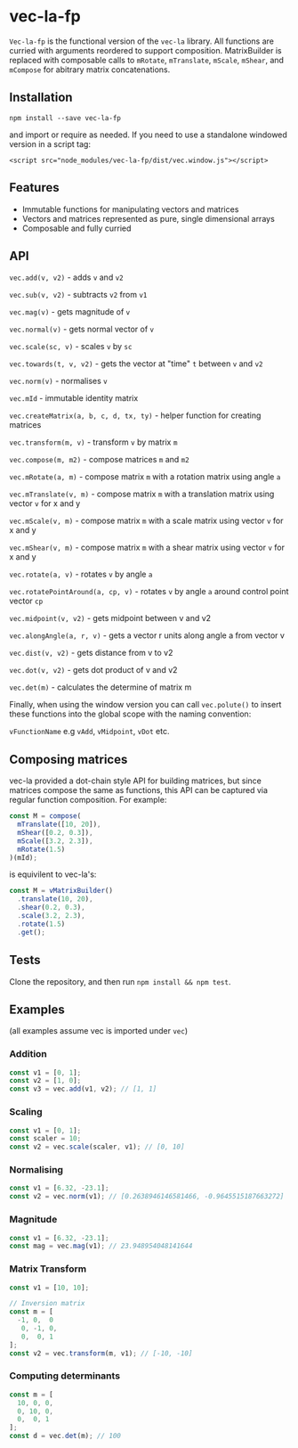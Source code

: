 # vec-la-fp

`Vec-la-fp` is the functional version of the `vec-la` library. All functions are curried with arguments reordered to support composition. MatrixBuilder is replaced with composable calls to `mRotate`, `mTranslate`, `mScale`, `mShear`, and `mCompose` for abitrary matrix concatenations.

## Installation

`npm install --save vec-la-fp`

and import or require as needed. If you need to use a standalone windowed version in a script tag:

`<script src="node_modules/vec-la-fp/dist/vec.window.js"></script>`

## Features

- Immutable functions for manipulating vectors and matrices
- Vectors and matrices represented as pure, single dimensional arrays
- Composable and fully curried

## API

`vec.add(v, v2)` - adds `v` and `v2`

`vec.sub(v, v2)` - subtracts `v2` from `v1`

`vec.mag(v)` - gets magnitude of `v`

`vec.normal(v)` - gets normal vector of `v`

`vec.scale(sc, v)` - scales `v` by `sc`

`vec.towards(t, v, v2)` - gets the vector at "time" `t` between `v` and `v2`

`vec.norm(v)` - normalises `v`

`vec.mId` - immutable identity matrix

`vec.createMatrix(a, b, c, d, tx, ty)` - helper function for creating matrices

`vec.transform(m, v)` - transform `v` by matrix `m`

`vec.compose(m, m2)` - compose matrices `m` and `m2`

`vec.mRotate(a, m)` - compose matrix `m` with a rotation matrix using angle `a`

`vec.mTranslate(v, m)` - compose matrix `m` with a translation matrix using vector `v` for x and y

`vec.mScale(v, m)` - compose matrix `m` with a scale matrix using vector `v` for x and y

`vec.mShear(v, m)` - compose matrix `m` with a shear matrix using vector `v` for x and y

`vec.rotate(a, v)` - rotates `v` by angle `a`

`vec.rotatePointAround(a, cp, v)` - rotates `v` by angle `a` around control point vector `cp`

`vec.midpoint(v, v2)` - gets midpoint between v and v2

`vec.alongAngle(a, r, v)` - gets a vector r units along angle a from vector v

`vec.dist(v, v2)` - gets distance from v to v2

`vec.dot(v, v2)` - gets dot product of v and v2

`vec.det(m)` - calculates the determine of matrix m



Finally, when using the window version you can call `vec.polute()` to insert these functions into the global scope with the naming convention:

`vFunctionName` e.g `vAdd`, `vMidpoint`, `vDot` etc.

## Composing matrices

vec-la provided a dot-chain style API for building matrices, but since matrices compose the same as functions, this API can be captured via regular function composition. For example:

```javascript
const M = compose(
  mTranslate([10, 20]),
  mShear([0.2, 0.3]),
  mScale([3.2, 2.3]),
  mRotate(1.5)
)(mId);
```

is equivilent to vec-la's:

```javascript
const M = vMatrixBuilder()
  .translate(10, 20),
  .shear(0.2, 0.3),
  .scale(3.2, 2.3),
  .rotate(1.5)
  .get();
```

## Tests

Clone the repository, and then run `npm install && npm test`.

## Examples

(all examples assume vec is imported under `vec`)

### Addition

```javascript 
const v1 = [0, 1];
const v2 = [1, 0];
const v3 = vec.add(v1, v2); // [1, 1]
```

### Scaling

```javascript 
const v1 = [0, 1];
const scaler = 10;
const v2 = vec.scale(scaler, v1); // [0, 10]
```

### Normalising

```javascript 
const v1 = [6.32, -23.1];
const v2 = vec.norm(v1); // [0.2638946146581466, -0.9645515187663272]
```

### Magnitude

```javascript 
const v1 = [6.32, -23.1];
const mag = vec.mag(v1); // 23.948954048141644
```


### Matrix Transform

```javascript 
const v1 = [10, 10];

// Inversion matrix
const m = [
  -1, 0,  0
   0, -1, 0,
   0,  0, 1
];
const v2 = vec.transform(m, v1); // [-10, -10]
```

### Computing determinants

```javascript 
const m = [
  10, 0, 0,
  0, 10, 0,
  0,  0, 1
];
const d = vec.det(m); // 100
```